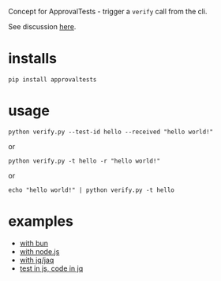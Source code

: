 Concept for ApprovalTests - trigger a `verify` call from the cli.

See discussion [here](https://github.com/approvals/ApprovalTests.Python/issues/127).

# installs

```shell
pip install approvaltests
```

# usage

```shell
python verify.py --test-id hello --received "hello world!"
```

or

```shell
python verify.py -t hello -r "hello world!"
```

or

```shell
echo "hello world!" | python verify.py -t hello
```

# examples

- [with bun](https://github.com/nitsanavni/katas/tree/main/bun-verify)
- [with node.js](https://github.com/nitsanavni/katas/tree/main/approvals-cli-from-ts)
- [with jq/jaq](https://github.com/nitsanavni/katas/tree/main/jq-with-approvals-cli)
- [test in js, code in jq](https://github.com/nitsanavni/katas/tree/main/jq-mars-rover)
